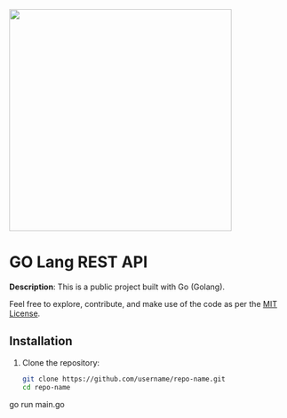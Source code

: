 <img src="https://blog.golang.org/go-brand/Go-Logo/PNG/Go-Logo_Blue.png" width="400" height="400">

# GO Lang REST API

**Description**: This is a public project built with Go (Golang). 

Feel free to explore, contribute, and make use of the code as per the [MIT License](LICENSE).

## Installation

1. Clone the repository:

   ```bash
   git clone https://github.com/username/repo-name.git
   cd repo-name

go run main.go

